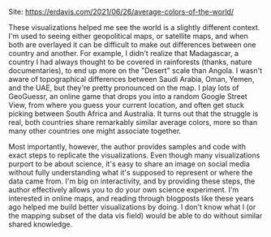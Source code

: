 Site: https://erdavis.com/2021/06/26/average-colors-of-the-world/

These visualizations helped me see the world is a slightly different context. I'm used to seeing either geopolitical maps, or satellite maps, and when both are overlayed it can be difficult to make out differences between one country and another. For example, I didn't realize that Madagascar, a country I had always thought to be covered in rainforests (thanks, nature documentaries), to end up more on the "Desert" scale than Angola. I wasn't aware of topographical differences between Saudi Arabia, Oman, Yemen, and the UAE, but they're pretty pronounced on the map. I play lots of GeoGuessr, an online game that drops you into a random Google Street View, from where you guess your current location, and often get stuck picking between South Africa and Australia. It turns out that the struggle is real, both countries share remarkably similar average colors, more so than many other countries one might associate together.

Most importantly, however, the author provides samples and code with exact steps to replicate the visualizations. Even though many visualizations purport to be about science, it's easy to share an image on social media without fully understanding what it's supposed to represent or where the data came from. I'm big on interactivity, and by providing these steps, the author effectively allows you to do your own science experiment. I'm interested in online maps, and reading through blogposts like these years ago helped me build better visualizations by doing. I don't know what I (or the mapping subset of the data vis field) would be able to do without similar shared knowledge.
